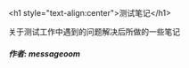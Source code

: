 &lt;h1 style="text-align:center"&gt;测试笔记&lt;/h1&gt;



关于测试工作中遇到的问题解决后所做的一些笔记



##### 作者:  _**messageoom**_



